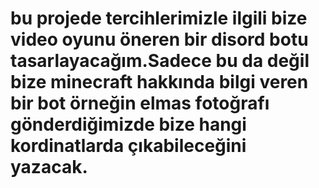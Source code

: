 # bu projede tercihlerimizle ilgili bize video oyunu öneren bir disord botu tasarlayacağım.Sadece bu da değil bize minecraft hakkında bilgi veren bir bot örneğin elmas fotoğrafı gönderdiğimizde bize hangi kordinatlarda çıkabileceğini yazacak.
